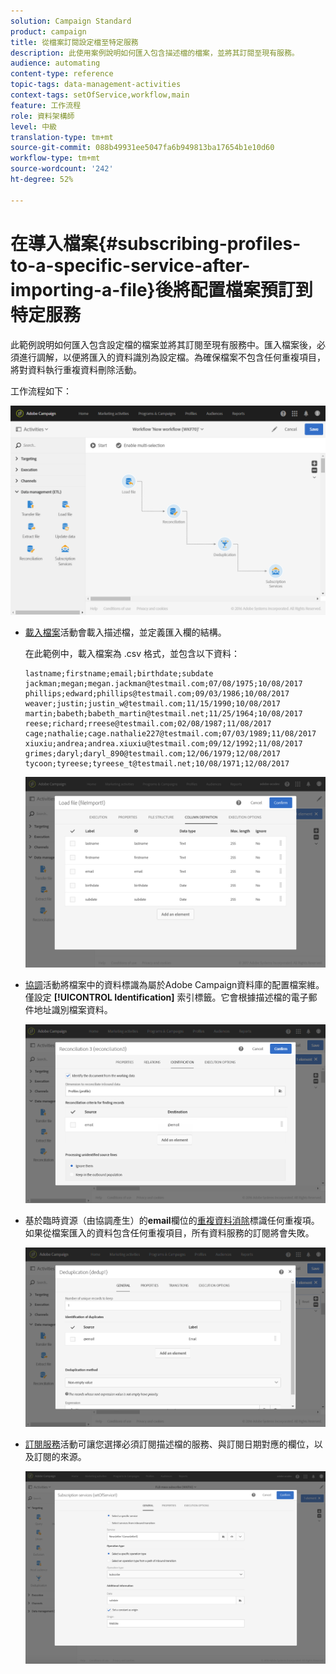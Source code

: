 ```yaml
---
solution: Campaign Standard
product: campaign
title: 從檔案訂閱設定檔至特定服務
description: 此使用案例說明如何匯入包含描述檔的檔案，並將其訂閱至現有服務。
audience: automating
content-type: reference
topic-tags: data-management-activities
context-tags: setOfService,workflow,main
feature: 工作流程
role: 資料架構師
level: 中級
translation-type: tm+mt
source-git-commit: 088b49931ee5047fa6b949813ba17654b1e10d60
workflow-type: tm+mt
source-wordcount: '242'
ht-degree: 52%

---
```



# 在導入檔案{#subscribing-profiles-to-a-specific-service-after-importing-a-file}後將配置檔案預訂到特定服務

此範例說明如何匯入包含設定檔的檔案並將其訂閱至現有服務中。匯入檔案後，必須進行調解，以便將匯入的資料識別為設定檔。為確保檔案不包含任何重複項目，將對資料執行重複資料刪除活動。

工作流程如下：

![](assets/subscription_activity_example1.png)

* [載入檔案](../../automating/using/load-file.md)活動會載入描述檔，並定義匯入欄的結構。

   在此範例中，載入檔案為 .csv 格式，並包含以下資料：

   ```
   lastname;firstname;email;birthdate;subdate
   jackman;megan;megan.jackman@testmail.com;07/08/1975;10/08/2017
   phillips;edward;phillips@testmail.com;09/03/1986;10/08/2017
   weaver;justin;justin_w@testmail.com;11/15/1990;10/08/2017
   martin;babeth;babeth_martin@testmail.net;11/25/1964;10/08/2017
   reese;richard;rreese@testmail.com;02/08/1987;11/08/2017
   cage;nathalie;cage.nathalie227@testmail.com;07/03/1989;11/08/2017
   xiuxiu;andrea;andrea.xiuxiu@testmail.com;09/12/1992;11/08/2017
   grimes;daryl;daryl_890@testmail.com;12/06/1979;12/08/2017
   tycoon;tyreese;tyreese_t@testmail.net;10/08/1971;12/08/2017
   ```

   ![](assets/subscription_activity_example2.png)

* [協調](../../automating/using/reconciliation.md)活動將檔案中的資料標識為屬於Adobe Campaign資料庫的配置檔案維。 僅設定 **[!UICONTROL Identification]** 索引標籤。它會根據描述檔的電子郵件地址識別檔案資料。

   ![](assets/subscription_activity_example3.png)

* 基於臨時資源（由協調產生）的&#x200B;**email**&#x200B;欄位的[重複資料消除](../../automating/using/deduplication.md)標識任何重複項。 如果從檔案匯入的資料包含任何重複項目，所有資料服務的訂閱將會失敗。

   ![](assets/subscription_activity_example5.png)

* [訂閱服務](../../automating/using/subscription-services.md)活動可讓您選擇必須訂閱描述檔的服務、與訂閱日期對應的欄位，以及訂閱的來源。

   ![](assets/subscription_activity_example4.png)
